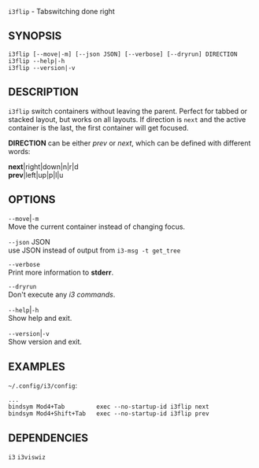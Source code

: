 `i3flip` - Tabswitching done right

SYNOPSIS
--------
```text
i3flip [--move|-m] [--json JSON] [--verbose] [--dryrun] DIRECTION
i3flip --help|-h
i3flip --version|-v
```

DESCRIPTION
-----------
`i3flip` switch containers without leaving the
parent. Perfect for tabbed or stacked layout, but
works on all layouts. If direction is `next` and
the active container is the last, the first
container will get focused.  

**DIRECTION** can be either *prev* or *next*,
which can be defined with different words:  

**next**|right|down|n|r|d  
**prev**|left|up|p|l|u  


OPTIONS
-------

`--move`|`-m`  
Move the current container instead of changing
focus.

`--json` JSON  
use JSON instead of output from  `i3-msg -t
get_tree`

`--verbose`  
Print more information to **stderr**.

`--dryrun`  
Don't execute any *i3 commands*.

`--help`|`-h`  
Show help and exit.

`--version`|`-v`  
Show version and exit.


EXAMPLES
--------
`~/.config/i3/config`:  
``` text
...
bindsym Mod4+Tab         exec --no-startup-id i3flip next
bindsym Mod4+Shift+Tab   exec --no-startup-id i3flip prev
```


DEPENDENCIES
------------
`i3`
`i3viswiz`



